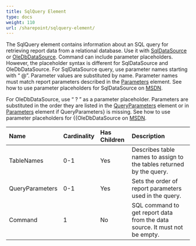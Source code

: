 ```yaml
---
title: SqlQuery Element
type: docs
weight: 110
url: /sharepoint/sqlquery-element/
---
```


The SqlQuery element contains information about an SQL query for retrieving report data from a relational database. Use it with [SqlDataSource](/words/sharepoint/sqldatasource-element-html/) or [OleDbDataSource](/words/sharepoint/oledbdatasource-element-html/). Command can include parameter placeholders. However, the placeholder syntax is different for SqlDataSource and OleDbDataSource. For SqlDataSource query, use parameter names starting with “ @”. Parameter values are substituted by name. Parameter names must match report parameters described in the [Parameters](/words/sharepoint/parameters-element-html/) element. See how to use parameter placeholders for SqlDataSource on [MSDN](http://msdn.microsoft.com/en-us/library/system.data.sqlclient.sqlcommand.parameters.aspx).

For OleDbDataSource, use “ ? ” as a parameter placeholder. Parameters are substituted in the order they are listed in the [QueryParameters](/words/sharepoint/queryparameters-element-html/) element or in [Parameters](/words/sharepoint/parameters-element-html/) element if QueryParameters} is missing. See how to use parameter placeholders for {{OleDbDataSource on [MSDN](http://msdn.microsoft.com/en-US/library/system.data.oledb.oledbcommand.parameters.aspx).

|**Name**|**Cardinality**|**Has Children**|**Description**|
| :- | :- | :- | :- |
|TableNames|0-1|Yes|Describes table names to assign to the tables returned by the query.|
|QueryParameters|0-1|Yes|Sets the order of report parameters used in the query.|
|Command|1|No|SQL command to get report data from the data source. It must not be empty.|

